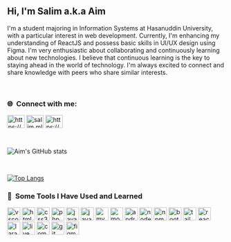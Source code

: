 <h2>Hi, I'm Salim a.k.a Aim</h2>
<p>I'm a student majoring in Information Systems at Hasanuddin University, with a particular interest in web development. Currently, I'm enhancing my understanding of ReactJS and possess basic skills in UI/UX design using Figma. I'm very enthusiastic about collaborating and continuously learning about new technologies. I believe that continuous learning is the key to staying ahead in the world of technology. I'm always excited to connect and share knowledge with peers who share similar interests.</p>

<br>

<h3 align="left">🌐 &nbsp;Connect with me:</h3>
<p align="left">
  <a href="https://fb.com/https://www.facebook.com/salim.maulana.33" target="_blank"><img align="center" src="https://raw.githubusercontent.com/rahuldkjain/github-profile-readme-generator/master/src/images/icons/Social/facebook.svg" alt="https://www.facebook.com/salim.maulana.33" height="30" width="40" /></a>
  <a href="https://instagram.com/salim.mlana" target="_blank"><img align="center" src="https://raw.githubusercontent.com/rahuldkjain/github-profile-readme-generator/master/src/images/icons/Social/instagram.svg" alt="salim.mlana" height="30" width="40" /></a>
  <a href="https://www.linkedin.com/in/muh-salim-maulana-00a060222/" target="_blank"><img align="center" src="https://raw.githubusercontent.com/rahuldkjain/github-profile-readme-generator/master/src/images/icons/Social/linked-in-alt.svg" alt="https://www.linkedin.com/in/muh-salim-maulana-00a060222/" height="30" width="40" /></a>
</p>

<br>

![Aim's GitHub stats](https://github-readme-stats.vercel.app/api?username=aimlana&show_icons=true&theme=dracula)

<br>

[![Top Langs](https://github-readme-stats.vercel.app/api/top-langs/?username=aimlana&layout=compact&theme=dracula)](https://github.com/anuraghazra/github-readme-stats)

<h3> 🚀 &nbsp;Some Tools I Have Used and Learned</h3>
<p align="left">
  <img src="https://cdn.jsdelivr.net/gh/devicons/devicon/icons/vscode/vscode-original.svg" alt="vscode" width="30" height="30"/>
  <img src="https://cdn.jsdelivr.net/gh/devicons/devicon/icons/html5/html5-original.svg" alt="html5" width="30" height="30"/>
  <img src="https://cdn.jsdelivr.net/gh/devicons/devicon/icons/css3/css3-original.svg" alt="css3" width="30" height="30"/>
  <img src="https://cdn.jsdelivr.net/gh/devicons/devicon/icons/php/php-original.svg" alt="php" width="30" height="30"/>
  <img src="https://cdn.jsdelivr.net/gh/devicons/devicon/icons/javascript/javascript-original.svg" alt="javascript" width="30" height="30"/>
  <img src="https://cdn.jsdelivr.net/gh/devicons/devicon/icons/java/java-original.svg" alt="java" width="30" height="30"/>
  <img src="https://cdn.jsdelivr.net/gh/devicons/devicon/icons/mysql/mysql-original.svg" alt="mysql" width="30" height="30"/>
  <img src="https://cdn.jsdelivr.net/gh/devicons/devicon/icons/mongodb/mongodb-original.svg" alt="mongodb" width="30" height="30"/>
  <img src="https://cdn.jsdelivr.net/gh/devicons/devicon/icons/androidstudio/androidstudio-original.svg" alt="androidstudio" width="30" height="30"/>
  <img src="https://cdn.jsdelivr.net/gh/devicons/devicon/icons/nodejs/nodejs-original.svg" alt="nodejs" width="30" height="30"/>
  <img src="https://cdn.jsdelivr.net/gh/devicons/devicon@latest/icons/npm/npm-original-wordmark.svg" alt="npm" width="30" height="30"/>
  <img src="https://cdn.jsdelivr.net/gh/devicons/devicon/icons/bootstrap/bootstrap-original.svg" alt="bootstrap" width="30" height="30"/>
  <img src="https://cdn.jsdelivr.net/gh/devicons/devicon@latest/icons/tailwindcss/tailwindcss-original.svg" alt="tailwindcss" width="30" height="30"/>
  <img src="https://cdn.jsdelivr.net/gh/devicons/devicon/icons/react/react-original.svg" alt="react" width="30" height="30"/>
  <img src="https://cdn.jsdelivr.net/gh/devicons/devicon@latest/icons/laravel/laravel-original.svg" alt="laravel" width="30" height="30"/>
  <img src="https://cdn.jsdelivr.net/gh/devicons/devicon@latest/icons/livewire/livewire-original.svg" alt="livewire" width="30" height="30"/>
  <img src="https://cdn.jsdelivr.net/gh/devicons/devicon/icons/composer/composer-original.svg" alt="composer" width="30" height="30"/>
  <img src="https://cdn.jsdelivr.net/gh/devicons/devicon/icons/git/git-original.svg" alt="git" width="30" height="30"/>
  <img src="https://cdn.jsdelivr.net/gh/devicons/devicon/icons/figma/figma-original.svg" alt="figma" width="30" height="30"/>
</p>


<!---
aimlana/aimlana is a ✨ special ✨ repository because its `README.md` (this file) appears on your GitHub profile.
You can click the Preview link to take a look at your changes.
--->
